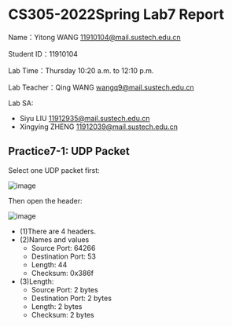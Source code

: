 # CS305-2022Spring Lab7 Report
Name：Yitong WANG 11910104@mail.sustech.edu.cn

Student ID：11910104

Lab Time：Thursday 10:20 a.m. to 12:10 p.m.

Lab Teacher：Qing WANG wangq9@mail.sustech.edu.cn

Lab SA:
- Siyu LIU 11912935@mail.sustech.edu.cn
- Xingying ZHENG 11912039@mail.sustech.edu.cn

## Practice7-1: UDP Packet
Select one UDP packet first:

![image](https://user-images.githubusercontent.com/64548919/161696500-120de7c3-6340-443f-99f4-4edb4607b02b.png)

Then open the header:

![image](https://user-images.githubusercontent.com/64548919/161696660-95876ae4-ea67-451c-ac06-a70c84f2e6f6.png)

- (1)There are 4 headers.
- (2)Names and values
  - Source Port: 64266
  - Destination Port: 53
  - Length: 44
  - Checksum: 0x386f
- (3)Length:
  - Source Port: 2 bytes
  - Destination Port: 2 bytes
  - Length: 2 bytes
  - Checksum: 2 bytes
